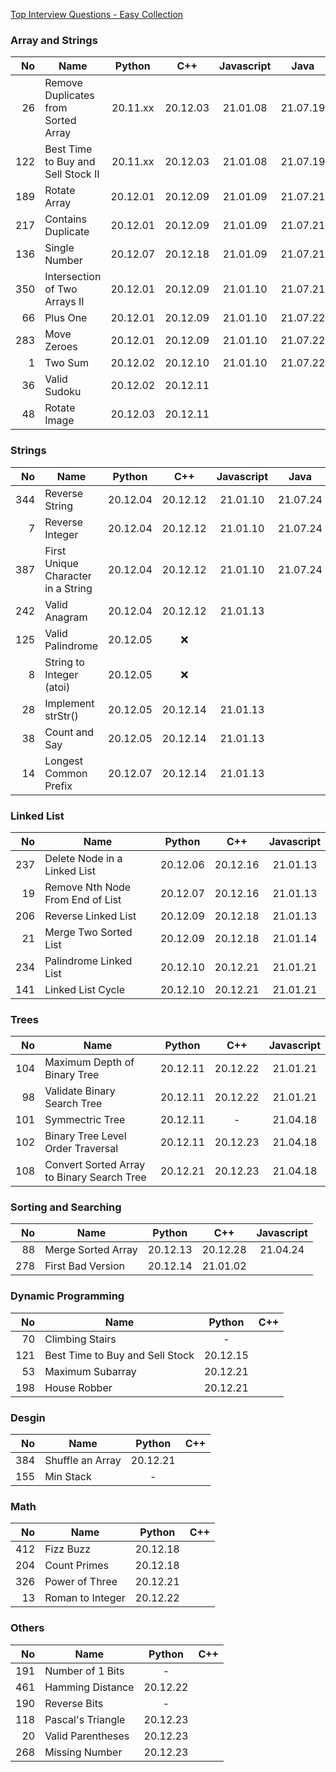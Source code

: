 [Top Interview Questions - Easy Collection](https://leetcode.com/explore/interview/card/top-interview-questions-easy/)

### Array and Strings

|  No | Name                                |  Python  |   C++    | Javascript |   Java   |
|----:|-------------------------------------|:--------:|:--------:|:----------:|:--------:|
|  26 | Remove Duplicates from Sorted Array | 20.11.xx | 20.12.03 |  21.01.08  | 21.07.19 |
| 122 | Best Time to Buy and Sell Stock II  | 20.11.xx | 20.12.03 |  21.01.08  | 21.07.19 |
| 189 | Rotate Array                        | 20.12.01 | 20.12.09 |  21.01.09  | 21.07.21 |
| 217 | Contains Duplicate                  | 20.12.01 | 20.12.09 |  21.01.09  | 21.07.21 |
| 136 | Single Number                       | 20.12.07 | 20.12.18 |  21.01.09  | 21.07.21 |
| 350 | Intersection of Two Arrays II       | 20.12.01 | 20.12.09 |  21.01.10  | 21.07.21 |
|  66 | Plus One                            | 20.12.01 | 20.12.09 |  21.01.10  | 21.07.22 |
| 283 | Move Zeroes                         | 20.12.01 | 20.12.09 |  21.01.10  | 21.07.22 |
|   1 | Two Sum                             | 20.12.02 | 20.12.10 |  21.01.10  | 21.07.22 |
|  36 | Valid Sudoku                        | 20.12.02 | 20.12.11 |            |          |
|  48 | Rotate Image                        | 20.12.03 | 20.12.11 |            |          |

### Strings

|  No | Name                               |  Python  |   C++    | Javascript |   Java   |
|----:|------------------------------------|:--------:|:--------:|:----------:|:--------:|
| 344 | Reverse String                     | 20.12.04 | 20.12.12 |  21.01.10  | 21.07.24 |
|   7 | Reverse Integer                    | 20.12.04 | 20.12.12 |  21.01.10  | 21.07.24 |
| 387 | First Unique Character in a String | 20.12.04 | 20.12.12 |  21.01.10  | 21.07.24 |
| 242 | Valid Anagram                      | 20.12.04 | 20.12.12 |  21.01.13  |          |
| 125 | Valid Palindrome                   | 20.12.05 |   :x:    |            |          |
|   8 | String to Integer (atoi)           | 20.12.05 |   :x:    |            |          |
|  28 | Implement strStr()                 | 20.12.05 | 20.12.14 |  21.01.13  |          |
|  38 | Count and Say                      | 20.12.05 | 20.12.14 |  21.01.13  |          |
|  14 | Longest Common Prefix              | 20.12.07 | 20.12.14 |  21.01.13  |          |

### Linked List

|  No | Name                             |  Python  |   C++    | Javascript |
|----:|----------------------------------|:--------:|:--------:|:----------:|
| 237 | Delete Node in a Linked List     | 20.12.06 | 20.12.16 |  21.01.13  |
|  19 | Remove Nth Node From End of List | 20.12.07 | 20.12.16 |  21.01.13  |
| 206 | Reverse Linked List              | 20.12.09 | 20.12.18 |  21.01.13  |
|  21 | Merge Two Sorted List            | 20.12.09 | 20.12.18 |  21.01.14  |
| 234 | Palindrome Linked List           | 20.12.10 | 20.12.21 |  21.01.21  |
| 141 | Linked List Cycle                | 20.12.10 | 20.12.21 |  21.01.21  |

### Trees

|  No | Name                                       |  Python  |   C++    | Javascript |
|----:|--------------------------------------------|:--------:|:--------:|:----------:|
| 104 | Maximum Depth of Binary Tree               | 20.12.11 | 20.12.22 |  21.01.21  |
|  98 | Validate Binary Search Tree                | 20.12.11 | 20.12.22 |  21.01.21  |
| 101 | Symmectric Tree                            | 20.12.11 |    -     |  21.04.18  |
| 102 | Binary Tree Level Order Traversal          | 20.12.11 | 20.12.23 |  21.04.18  |
| 108 | Convert Sorted Array to Binary Search Tree | 20.12.21 | 20.12.23 |  21.04.18  |

### Sorting and Searching

|  No | Name               |  Python  |   C++    | Javascript |
|----:|--------------------|:--------:|:--------:|:----------:|
|  88 | Merge Sorted Array | 20.12.13 | 20.12.28 |  21.04.24  |
| 278 | First Bad Version  | 20.12.14 | 21.01.02 |            |

### Dynamic Programming

|  No | Name                            |  Python  | C++ |
|----:|---------------------------------|:--------:|:---:|
|  70 | Climbing Stairs                 |    -     |     |
| 121 | Best Time to Buy and Sell Stock | 20.12.15 |     |
|  53 | Maximum Subarray                | 20.12.21 |     |
| 198 | House Robber                    | 20.12.21 |     |

### Desgin

|  No | Name             |  Python  | C++ |
|----:|------------------|:--------:|:---:|
| 384 | Shuffle an Array | 20.12.21 |     |
| 155 | Min Stack        |    -     |     |

### Math

|  No | Name             |  Python  | C++ |
|----:|------------------|:--------:|:---:|
| 412 | Fizz Buzz        | 20.12.18 |     |
| 204 | Count Primes     | 20.12.18 |     |
| 326 | Power of Three   | 20.12.21 |     |
|  13 | Roman to Integer | 20.12.22 |     |

### Others

|  No | Name              |  Python  | C++ |
|----:|-------------------|:--------:|:---:|
| 191 | Number of 1 Bits  |    -     |     |
| 461 | Hamming Distance  | 20.12.22 |     |
| 190 | Reverse Bits      |    -     |     |
| 118 | Pascal's Triangle | 20.12.23 |     |
|  20 | Valid Parentheses | 20.12.23 |     |
| 268 | Missing Number    | 20.12.23 |     |